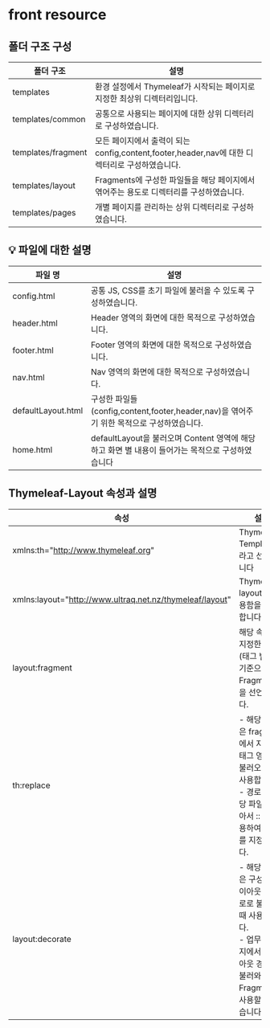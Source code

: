 # front resource

##  폴더 구조 구성	
| 폴더 구조  | 설명                                                                  |
|---|---------------------------------------------------------------------|
| templates  | 환경 설정에서 Thymeleaf가 시작되는 페이지로 지정한 최상위 디렉터리입니다.                       |
| templates/common | 공통으로 사용되는 페이지에 대한 상위 디렉터리로 구성하였습니다.                                 |
| templates/fragment  | 모든 페이지에서 출력이 되는 config,content,footer,header,nav에 대한 디렉터리로 구성하였습니다. |
| templates/layout | Fragments에 구성한 파일들을 해당 페이지에서 엮어주는 용도로 디렉터리를 구성하였습니다.                |
| templates/pages  | 개별 페이지를 관리하는 상위 디렉터리로 구성하였습니다.                                      |


## 💡 파일에 대한 설명	
| 파일 명               | 설명                                                              |
|--------------------|-----------------------------------------------------------------|
| config.html        | 공통 JS, CSS를 초기 파일에 불러올 수 있도록 구성하였습니다.                           |
| header.html        | Header 영역의 화면에 대한 목적으로 구성하였습니다.                                 |
| footer.html	       | Footer 영역의 화면에 대한 목적으로 구성하였습니다.                                 |
| nav.html	          | Nav 영역의 화면에 대한 목적으로 구성하였습니다.                                    |
| defaultLayout.html | 구성한 파일들(config,content,footer,header,nav)을 엮어주기 위한 목적으로 구성하였습니다. |
| home.html          | defaultLayout을 불러오며 Content 영역에 해당하고 화면 별 내용이 들어가는 목적으로 구성하였습니다 |



	
## Thymeleaf-Layout 속성과 설명  	
|  속성  | 설명                                                                                   |
|---|--------------------------------------------------------------------------------------|
| xmlns:th="http://www.thymeleaf.org"  | Thymeleaf Template이라고 선언합니다                                                          |
| xmlns:layout="http://www.ultraq.net.nz/thymeleaf/layout"  | Thymeleaf-layout을 사용함을 선언합니다.                                                        |
| layout:fragment  | 해당 속성은 지정한 영역(태그 범위)을 기준으로 Fragment임을 선언합니다.                                         |
| th:replace  | - 해당 속성은 fragment에서 지정된 태그 영역을 불러오는데 사용합니다. <br/>- 경로로 해당 파일을 찾아서 :: 을 이용하여 Alias를 지정합니다. |
| layout:decorate  | - 해당 속성은 구성한 레이아웃을 경로로 불러올때 사용합니다. <br/>- 업무 페이지에서 레이아웃 경로를 불러와야 Fragment를 사용할 수 있습니다.    |


